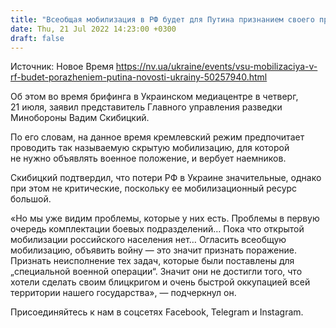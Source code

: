 ```yaml
---
title: "Всеобщая мобилизация в РФ будет для Путина признанием своего провала в Украине — ГУР"
date: Thu, 21 Jul 2022 14:23:00 +0300
draft: false
---
```

Источник: Новое Время https://nv.ua/ukraine/events/vsu-mobilizaciya-v-rf-budet-porazheniem-putina-novosti-ukrainy-50257940.html


Об этом во время брифинга в Украинском медиацентре в четверг, 21 июля, заявил представитель Главного управления разведки Минобороны Вадим Скибицкий.

По его словам, на данное время кремлевский режим предпочитает проводить так называемую скрытую мобилизацию, для которой не нужно объявлять военное положение, и вербует наемников.

Скибицкий подтвердил, что потери РФ в Украине значительные, однако при этом не критические, поскольку ее мобилизационный ресурс большой. 

«Но мы уже видим проблемы, которые у них есть. Проблемы в первую очередь комплектации боевых подразделений… Пока что открытой мобилизации российского населения нет… Огласить всеобщую мобилизацию, объявить войну — это значит признать поражение. Признать неисполнение тех задач, которые были поставлены для „специальной военной операции“. Значит они не достигли того, что хотели сделать своим блицкригом и очень быстрой оккупацией всей территории нашего государства», — подчеркнул он.

Присоединяйтесь к нам в соцсетях Facebook, Telegram и Instagram.
